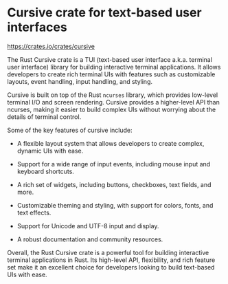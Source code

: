 # Cursive crate for text-based user interfaces

<https://crates.io/crates/cursive>

The Rust Cursive crate is a TUI (text-based user interface a.k.a. terminal user interface) library for building interactive terminal applications. It allows developers to create rich terminal UIs with features such as customizable layouts, event handling, input handling, and styling.

Cursive is built on top of the Rust `ncurses` library, which provides low-level terminal I/O and screen rendering. Cursive provides a higher-level API than ncurses, making it easier to build complex UIs without worrying about the details of terminal control.

Some of the key features of cursive include:

* A flexible layout system that allows developers to create complex, dynamic UIs with ease.

* Support for a wide range of input events, including mouse input and keyboard shortcuts.

* A rich set of widgets, including buttons, checkboxes, text fields, and more.

* Customizable theming and styling, with support for colors, fonts, and text effects.

* Support for Unicode and UTF-8 input and display.

* A robust documentation and community resources.

Overall, the Rust Cursive crate is a powerful tool for building interactive terminal applications in Rust. Its high-level API, flexibility, and rich feature set make it an excellent choice for developers looking to build text-based UIs with ease.
